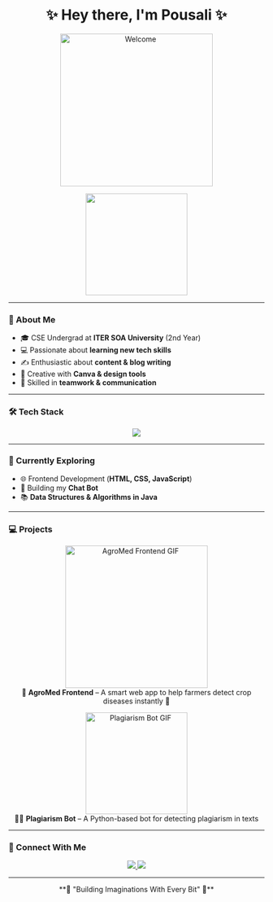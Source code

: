 <h1 align="center">✨ Hey there, I'm Pousali ✨</h1>
<p align="center">
  <img src="https://media.giphy.com/media/paTz7UZbPfTZFRYnnB/giphy.gif" alt="Welcome" width="300"/>
</p>
<p align="center">
  <img src="https://i.pinimg.com/originals/6f/ed/3e/6fed3efb2f36e8e1c3c2a4f8c046ebd0.gif" width="200px">
</p>

---

### 🌸 About Me
- 🎓 CSE Undergrad at **ITER SOA University** (2nd Year)  
- 💻 Passionate about **learning new tech skills**  
- ✍️ Enthusiastic about **content & blog writing**  
- 🎨 Creative with **Canva & design tools**  
- 🤝 Skilled in **teamwork & communication**  

---

### 🛠️ Tech Stack
<p align="center">
  <img src="https://skillicons.dev/icons?i=html,css,js,python,java,tailwind,github,vscode,eclipse" />
</p>

---

### 🌿 Currently Exploring
- 🌐 Frontend Development (**HTML, CSS, JavaScript**)  
- 🤖 Building my **Chat Bot**  
- 📚 **Data Structures & Algorithms in Java**  

---

### 💻 Projects

<p align="center">
  <a href="https://github.com/pandacoder251/agromed-frontend" target="_blank">
    <img src="https://media.tenor.com/B3TstjyK9dYAAAAC/pots-plants.gif" width="280px" alt="AgroMed Frontend GIF">
  </a><br>
  🌱 <b>AgroMed Frontend</b> – A smart web app to help farmers detect crop diseases instantly 🌾
</p>

<p align="center">
  <a href="https://github.com/pandacoder251/Plagarismbot" target="_blank">
    <img src="https://media4.giphy.com/avatars/acetech/RK67baKq9A79.gif" width="200px" alt="Plagiarism Bot GIF">
  </a><br>
  🕵️‍♂️ <b>Plagiarism Bot</b> – A Python-based bot for detecting plagiarism in texts
</p>

---

### 🌸 Connect With Me
<p align="center">
  <a href="https://www.linkedin.com/in/pousali-dolai-b8971a344/">
    <img src="https://img.shields.io/badge/LinkedIn-%23f5f5f5.svg?&style=for-the-badge&logo=linkedin&logoColor=0A66C2" />
  </a>
  <a href="mailto:pousalidolai59@gmail.com">
    <img src="https://img.shields.io/badge/Gmail-%23f5f5f5.svg?&style=for-the-badge&logo=gmail&logoColor=D14836" />
  </a>
</p>

---

<p align="center">**🌷 "Building Imaginations With Every Bit" 🌷**</p>
